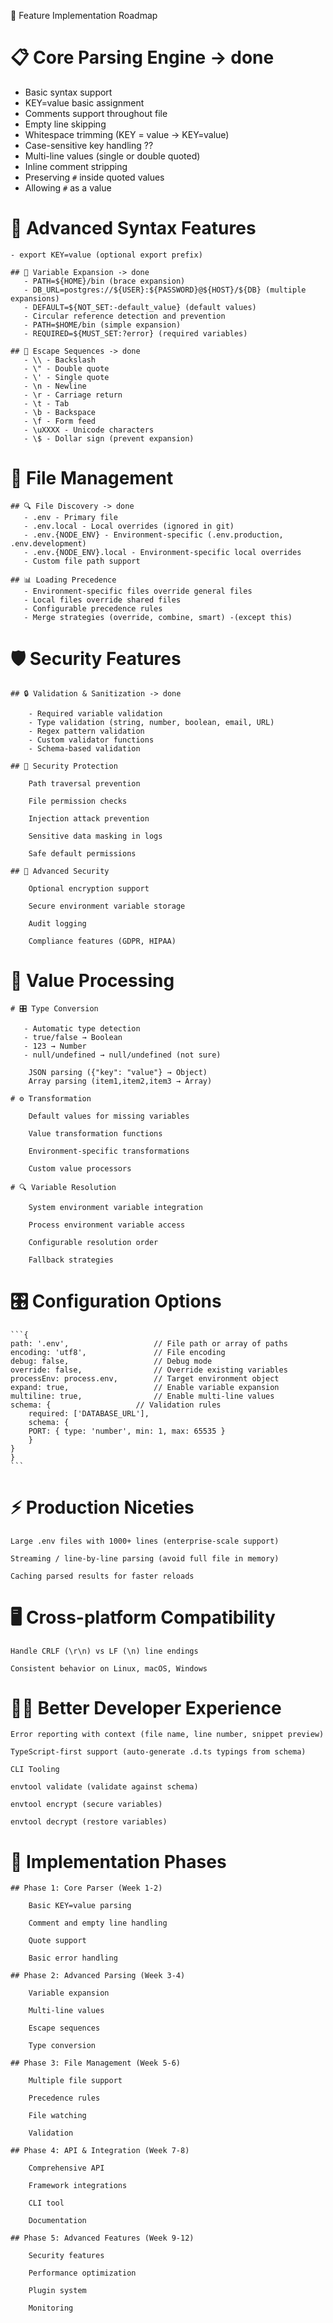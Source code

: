 🚀 Feature Implementation Roadmap

# 📋 Core Parsing Engine -> done

- Basic syntax support
- KEY=value basic assignment
- Comments support throughout file
- Empty line skipping
- Whitespace trimming (KEY = value → KEY=value)
- Case-sensitive key handling ??
- Multi-line values (single or double quoted)
- Inline comment stripping
- Preserving `#` inside quoted values
- Allowing `#` as a value

# 🎯 Advanced Syntax Features

    - export KEY=value (optional export prefix)

    ## 🔄 Variable Expansion -> done
       - PATH=${HOME}/bin (brace expansion)
       - DB_URL=postgres://${USER}:${PASSWORD}@${HOST}/${DB} (multiple expansions)
       - DEFAULT=${NOT_SET:-default_value} (default values)
       - Circular reference detection and prevention
       - PATH=$HOME/bin (simple expansion)
       - REQUIRED=${MUST_SET:?error} (required variables)

    ## 🚨 Escape Sequences -> done
       - \\ - Backslash
       - \" - Double quote
       - \' - Single quote
       - \n - Newline
       - \r - Carriage return
       - \t - Tab
       - \b - Backspace
       - \f - Form feed
       - \uXXXX - Unicode characters
       - \$ - Dollar sign (prevent expansion)

# 📁 File Management

    ## 🔍 File Discovery -> done
       - .env - Primary file
       - .env.local - Local overrides (ignored in git)
       - .env.{NODE_ENV} - Environment-specific (.env.production, .env.development)
       - .env.{NODE_ENV}.local - Environment-specific local overrides
       - Custom file path support

    ## 📊 Loading Precedence
       - Environment-specific files override general files
       - Local files override shared files
       - Configurable precedence rules
       - Merge strategies (override, combine, smart) -(except this)

# 🛡️ Security Features

    ## 🔒 Validation & Sanitization -> done

        - Required variable validation
        - Type validation (string, number, boolean, email, URL)
        - Regex pattern validation
        - Custom validator functions
        - Schema-based validation

    ## 🚫 Security Protection

        Path traversal prevention

        File permission checks

        Injection attack prevention

        Sensitive data masking in logs

        Safe default permissions

    ## 🔐 Advanced Security

        Optional encryption support

        Secure environment variable storage

        Audit logging

        Compliance features (GDPR, HIPAA)

# 🔧 Value Processing

    # 🎛️ Type Conversion

       - Automatic type detection
       - true/false → Boolean
       - 123 → Number
       - null/undefined → null/undefined (not sure)
       
        JSON parsing ({"key": "value"} → Object)
        Array parsing (item1,item2,item3 → Array)

    # ⚙️ Transformation

        Default values for missing variables

        Value transformation functions

        Environment-specific transformations

        Custom value processors

    # 🔍 Variable Resolution

        System environment variable integration

        Process environment variable access

        Configurable resolution order

        Fallback strategies

# 🎛️ Configuration Options

    ```{
    path: '.env',                   // File path or array of paths
    encoding: 'utf8',               // File encoding
    debug: false,                   // Debug mode
    override: false,                // Override existing variables
    processEnv: process.env,        // Target environment object
    expand: true,                   // Enable variable expansion
    multiline: true,                // Enable multi-line values
    schema: {                   // Validation rules
        required: ['DATABASE_URL'],
        schema: {
        PORT: { type: 'number', min: 1, max: 65535 }
        }
    }
    }
    ```

# ⚡ Production Niceties

    Large .env files with 1000+ lines (enterprise-scale support)

    Streaming / line-by-line parsing (avoid full file in memory)

    Caching parsed results for faster reloads

# 🖥️ Cross-platform Compatibility

    Handle CRLF (\r\n) vs LF (\n) line endings

    Consistent behavior on Linux, macOS, Windows

# 👨‍💻 Better Developer Experience

    Error reporting with context (file name, line number, snippet preview)

    TypeScript-first support (auto-generate .d.ts typings from schema)

    CLI Tooling

    envtool validate (validate against schema)

    envtool encrypt (secure variables)

    envtool decrypt (restore variables)

# 🚀 Implementation Phases

    ## Phase 1: Core Parser (Week 1-2)

        Basic KEY=value parsing

        Comment and empty line handling

        Quote support

        Basic error handling

    ## Phase 2: Advanced Parsing (Week 3-4)

        Variable expansion

        Multi-line values

        Escape sequences

        Type conversion

    ## Phase 3: File Management (Week 5-6)

        Multiple file support

        Precedence rules

        File watching

        Validation

    ## Phase 4: API & Integration (Week 7-8)

        Comprehensive API

        Framework integrations

        CLI tool

        Documentation

    ## Phase 5: Advanced Features (Week 9-12)

        Security features

        Performance optimization

        Plugin system

        Monitoring
